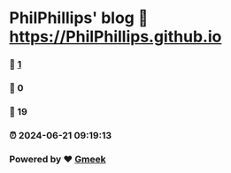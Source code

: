 # PhilPhillips' blog :link: https://PhilPhillips.github.io 
### :page_facing_up: [1](https://PhilPhillips.github.io/tag.html) 
### :speech_balloon: 0 
### :hibiscus: 19 
### :alarm_clock: 2024-06-21 09:19:13 
### Powered by :heart: [Gmeek](https://github.com/Meekdai/Gmeek)
